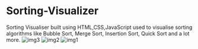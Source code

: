 # Sorting-Visualizer
Sorting Visualiser built using HTML,CSS,JavaScript used to visualise sorting algorithms like Bubble Sort, Merge Sort, Insertion Sort, Quick Sort and a lot more.
![img3](https://github.com/lazerbeam47/Sorting-Visualizer/assets/92903935/82448670-08b6-4eda-88a3-e53ffe9ddf2c)
![img2](https://github.com/lazerbeam47/Sorting-Visualizer/assets/92903935/4de6370c-1d7d-4f49-b8df-e99e1c46d319)
![img1](https://github.com/lazerbeam47/Sorting-Visualizer/assets/92903935/b7892e7f-5a59-4a28-b540-aa1bd8721d4b)